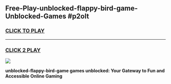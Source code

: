 
## Free-Play-unblocked-flappy-bird-game-Unblocked-Games #p2olt
<h3>
<a href="https://news.freeplayer.one?title=unblocked-flappy-bird-game&ref=8M">CLICK TO PLAY</a></h3>
<hr>

<h3>
<a href="https://news.freeplayer.one?title=unblocked-flappy-bird-game&ref=8M">CLICK 2 PLAY</a>
  
</h3>

<a href="https://news.freeplayer.one?title=unblocked-flappy-bird-game&ref=8M"><img src="https://clearcache.store/games.png"></a>


**unblocked-flappy-bird-game games unblocked: Your Gateway to Fun and Accessible Online Gaming**

